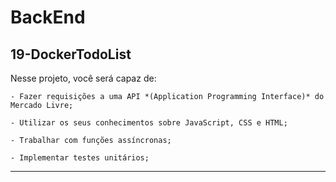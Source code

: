 # BackEnd


## 19-DockerTodoList
Nesse projeto, você será capaz de:

    - Fazer requisições a uma API *(Application Programming Interface)* do Mercado Livre;

    - Utilizar os seus conhecimentos sobre JavaScript, CSS e HTML;

    - Trabalhar com funções assíncronas;

    - Implementar testes unitários;
---
